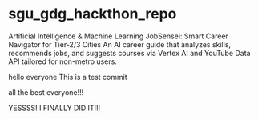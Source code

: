 # sgu_gdg_hackthon_repo
Artificial Intelligence & Machine Learning
JobSensei: Smart Career Navigator for Tier-2/3 Cities
An AI career guide that analyzes skills, recommends jobs, and suggests courses via Vertex AI and YouTube Data API tailored for non-metro users.



hello everyone
This is a test commit 


all the best everyone!!!


YESSSS! I FINALLY DID IT!!!